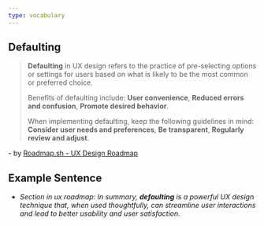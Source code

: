 ```yaml
---
type: vocabulary
---
```

## Defaulting 
> **Defaulting** in UX design refers to the practice of pre-selecting options or settings for users based on what is likely to be the most common or preferred choice.
> 
> Benefits of defaulting include: **User convenience**, **Reduced errors and confusion**, **Promote desired behavior**.
> 
> When implementing defaulting, keep the following guidelines in mind:
> **Consider user needs and preferences**, **Be transparent**, **Regularly review and adjust**.

\- by [Roadmap.sh - UX Design Roadmap](https://roadmap.sh/ux-design) 

## Example Sentence
- *Section in ux roadmap: In summary, **defaulting** is a powerful UX design technique that, when used thoughtfully, can streamline user interactions and lead to better usability and user satisfaction.*
